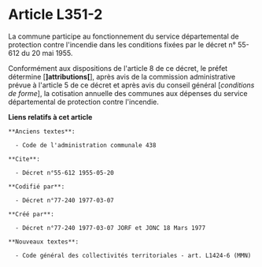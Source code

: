 # Article L351-2

La commune participe au fonctionnement du service départemental de protection contre l'incendie dans les conditions fixées
par le décret n° 55-612 du 20 mai 1955.

Conformément aux dispositions de l'article 8 de ce décret, le préfet détermine [**]attributions[**], après avis de la
commission administrative prévue à l'article 5 de ce décret et après avis du conseil général [*conditions de forme*], la
cotisation annuelle des communes aux dépenses du service départemental de protection contre l'incendie.

**Liens relatifs à cet article**

	**Anciens textes**:

	  - Code de l'administration communale 438

	**Cite**:

	  - Décret n°55-612 1955-05-20

	**Codifié par**:

	  - Décret n°77-240 1977-03-07

	**Créé par**:

	  - Décret n°77-240 1977-03-07 JORF et JONC 18 Mars 1977

	**Nouveaux textes**:

	  - Code général des collectivités territoriales - art. L1424-6 (MMN)
